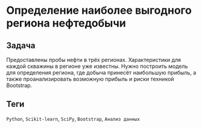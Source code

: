 # Определение наиболее выгодного региона нефтедобычи

## Задача 
Предоставлены пробы нефти в трёх регионах. Характеристики для каждой скважины в регионе уже известны. Нужно построить модель для определения региона, где добыча принесёт наибольшую прибыль, а также проанализировать возможную прибыль и риски техникой Bootstrap.

## Теги
`Python`, `Scikit-learn`, `SciPy`, `Bootstrap`, `Анализ данных`
